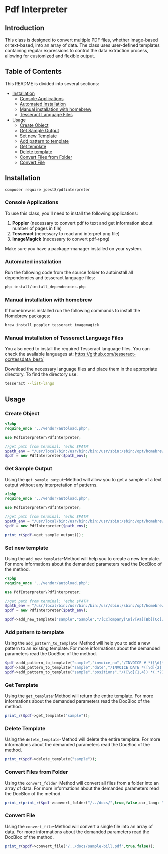 # Pdf Interpreter

## Introduction

This class is designed to convert multiple PDF files, whether image-based or text-based, into an array of data.
The class uses user-defined templates containing regular expressions to control the data extraction process, allowing for customized and flexible output.

## Table of Contents

This README is divided into several sections:
* [Installation](#installation)
  * [Console Applications](#console-applications)
  * [Automated installation](#automated-installation)
  * [Manual installation with homebrew](#manual-installation-with-homebrew)
  * [Tesseract Language Files ](#tesseract-language-files)
* [Usage](#usage)
  * [Create Object](#create-object)
  * [Get Sample Output](#get-sample-output)
  * [Set new Template](#set-new-template)
  * [Add pattern to template](#add-pattern-to-template)
  * [Get template](#get-template)
  * [Delete template](#delete-template)
  * [Convert Files from Folder](#convert-files-from-folder)
  * [Convert File](#convert-file)

## Installation
```sh
composer require joest8/pdfinterpreter
```

### Console Applications
To use this class, you'll need to install the following applications:

1. **Poppler** (necessary to convert pdf to text and get information about number of pages in file)
2. **Tesseract** (necessary to read and interpret png file)
3. **ImageMagick** (necessary to convert pdf->png)

Make sure you have a package-manager installed on your system. 

### Automated installation
Run the following code from the source folder to autoinstall all dependencies and tesseract language files:
```sh
php install/install_dependencies.php
```

### Manual installation with homebrew
If homebrew is installed run the following commands to install the Homebrew packages:
```sh
brew install poppler tesseract imagemagick
```

### Manual installation of Tesseract Language Files
You also need to install the required Tesseract language files. You can check the available languages at:
https://github.com/tesseract-ocr/tessdata_best/

Download the necessary language files and place them in the appropriate directory.
To find the directory use:
```sh
tesseract --list-langs
```

## Usage

### Create Object
```php
<?php
require_once '../vendor/autoload.php';

use PdfInterpreter\PdfInterpreter;

//get path from terminal: 'echo $PATH'
$path_env = "/usr/local/bin:/usr/bin:/bin:/usr/sbin:/sbin:/opt/homebrew/bin:/opt/homebrew/bin";
$pdf = new PdfInterpreter($path_env);
```

### Get Sample Output

Using the `get_sample_output`-Method will allow you to get a sample of a text output without any interpretation of patterns.
```php
<?php
require_once '../vendor/autoload.php';

use PdfInterpreter\PdfInterpreter;

//get path from terminal: 'echo $PATH'
$path_env = "/usr/local/bin:/usr/bin:/bin:/usr/sbin:/sbin:/opt/homebrew/bin:/opt/homebrew/bin";
$pdf = new PdfInterpreter($path_env);

print_r($pdf->get_sample_output());
```

### Set new template

Using the `add_new_template`-Method will help you to create a new template.
For more informations about the demanded parameters read the DocBloc of the method.

```php
<?php
require_once '../vendor/autoload.php';

use PdfInterpreter\PdfInterpreter;

//get path from terminal: 'echo $PATH'
$path_env = "/usr/local/bin:/usr/bin:/bin:/usr/sbin:/sbin:/opt/homebrew/bin:/opt/homebrew/bin";
$pdf = new PdfInterpreter($path_env);

$pdf->add_new_template("sample","Sample","/[Cc]ompany[\W]?[Aa][Bb][Cc]/","1","eng");
```

### Add pattern to template

Using the `add_pattern_to_template`-Method will help you to add a new pattern to an existing template.
For more informations about the demanded parameters read the DocBloc of the method.

```php
$pdf->add_pattern_to_template("sample","invoice_no","/INVOICE # *([\d]*)/","1");
$pdf->add_pattern_to_template("sample","date","/INVOICE DATE *([\d]{2}.[\d]{2}.[\d]{4})/","1");
$pdf->add_pattern_to_template("sample","positions","/([\d]{1,4}) *(.*?) *([\d]{1,8},[\d]{2}) *([\d]{1,8},[\d]{2})/m","a",true,['pieces','item','price','amount']);
```

### Get Template

Using the `get_template`-Method will return the entire template.
For more informations about the demanded parameters read the DocBloc of the method.
```php
print_r($pdf->get_template("sample"));
```

### Delete Template

Using the `delete_template`-Method will delete the entire template.
For more informations about the demanded parameters read the DocBloc of the method.
```php
print_r($pdf->delete_template("sample"));
```

### Convert Files from Folder

Using the `convert_folder`-Method will convert all files from a folder into an array of data.
For more informations about the demanded parameters read the DocBloc of the method.
```php
print_r(print_r($pdf->convert_folder("/../docs/",true,false,ocr_lang: "eng")));
```

### Convert File

Using the `convert_file`-Method will convert a single file into an array of data.
For more informations about the demanded parameters read the DocBloc of the method.
```php
print_r($pdf->convert_file("/../docs/sample-bill.pdf",true,false));
```

